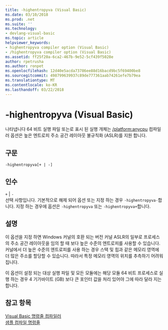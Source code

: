 ```yaml
---
title: -highentropyva (Visual Basic)
ms.date: 03/10/2018
ms.prod: .net
ms.suite: ''
ms.technology:
- devlang-visual-basic
ms.topic: article
helpviewer_keywords:
- highentropyva compiler option (Visual Basic)
- /highentropyva compiler option (Visual Basic)
ms.assetid: ff25f20a-6ca2-467b-9e52-5cf439f5028e
author: rpetrusha
ms.author: ronpet
ms.openlocfilehash: 12d40e5acda73786ee88d16bacd9bc5f69400be8
ms.sourcegitcommit: 498799639937c89de777361aab74261efe7b79ea
ms.translationtype: MT
ms.contentlocale: ko-KR
ms.lasthandoff: 03/22/2018
---
```

# <a name="-highentropyva-visual-basic"></a>-highentropyva (Visual Basic)
나타냅니다 64 비트 실행 파일 또는로 표시 된 실행 개체는 [/platform:anycpu](../../../visual-basic/reference/command-line-compiler/platform.md) 컴파일러 옵션은 높은 엔트로피 주소 공간 레이아웃 불규칙화 (ASLR)를 지원 합니다.  
  
## <a name="syntax"></a>구문  
  
```  
-highentropyva[+ | -]  
```  
  
## <a name="arguments"></a>인수  
 `+` &#124; `-`  
 선택 사항입니다. 기본적으로 해제 되어 옵션 또는 지정 하는 경우 `-highentropyva-`합니다. 지정 하는 경우에 옵션은 `-highentropyva` 또는 `-highentropyva+`합니다.  
  
## <a name="remarks"></a>설명  
 이 옵션을 지정 하면 Windows 커널의 호환 되는 버전 커널 ASLR의 일부로 프로세스의 주소 공간 레이아웃을 임의 할 때 보다 높은 수준의 엔트로피를 사용할 수 있습니다. 커널에서 더 높은 수준의 엔트로피를 사용 하는 경우 스택 및 힙과 같은 메모리 영역에 더 많은 주소를 할당할 수 있습니다. 따라서 특정 메모리 영역의 위치를 추측하기 어려워집니다.  
  
 이 옵션이 설정 되는 대상 실행 파일 및 모든 모듈에는 해당 모듈 64 비트 프로세스로 실행 하는 경우 4 기가바이트 (GB) 보다 큰 포인터 값을 처리 있어야 그에 따라 달라 지는 합니다.  
  
## <a name="see-also"></a>참고 항목  
 [Visual Basic 명령줄 컴파일러](../../../visual-basic/reference/command-line-compiler/index.md)  
 [샘플 컴파일 명령줄](../../../visual-basic/reference/command-line-compiler/sample-compilation-command-lines.md)
